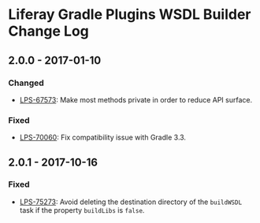 # Liferay Gradle Plugins WSDL Builder Change Log

## 2.0.0 - 2017-01-10

### Changed
- [LPS-67573]: Make most methods private in order to reduce API surface.

### Fixed
- [LPS-70060]: Fix compatibility issue with Gradle 3.3.

## 2.0.1 - 2017-10-16

### Fixed
- [LPS-75273]: Avoid deleting the destination directory of the `buildWSDL` task
if the property `buildLibs` is `false`.

[LPS-67573]: https://issues.liferay.com/browse/LPS-67573
[LPS-70060]: https://issues.liferay.com/browse/LPS-70060
[LPS-75273]: https://issues.liferay.com/browse/LPS-75273